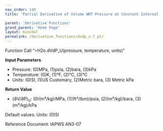 ```yaml
---
nav_order: 140
title: 'Partial Derivative of Volume WRT Pressure at Constant Internal Energy f(P, T)'

parent: 'Derivative Functions'
grand_parent: 'Home Page'
layout: minimal
permalink: /derivative_functions/dvdp_u-f_pt/
---
```


Function Call “=H2o.dVdP\_U(pressure, temperature, units)”

**Input Parameters**

- Pressure: (0)MPa, (1)psia, (2)bara, (3)kPa
- Temperature: (0)K, (1)°F, (2)°C, (3)°C
- Units: (0)SI, (1)US Customary, (2)Metric bara, (3) Metric kPa

**Return Value**

- (∂V/∂P)<sub>U</sub>: (0)(m³/kg)/MPa, (1)(ft³/lbm)/psia, (2)(m³/kg)/bara, (3)(m³/kg)/kPa

Default values: Units: (0)SI

Reference Document: IAPWS AN3-07